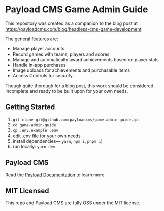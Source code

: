 # Payload CMS Game Admin Guide

This repository was created as a companion to the blog post at https://payloadcms.com/blog/headless-cms-game-development

The general features are:
- Manage player accounts
- Record games with teams, players and scores
- Manage and automatically award achievements based on player stats
- Handle in-app purchases
- Image uploads for achievements and purchasable items
- Access Controls for security

Though quite thorough for a blog post, this work should be considered incomplete and ready to be built upon for your own needs.

## Getting Started

1. `git clone git@github.com:payloadcms/game-admin-guide.git`
2. `cd game-admin-guide`
3. `cp .env.example .env`
4. edit .env file for your own needs
5. install dependencies— `yarn`, `npm i`, `pnpm i`)
6. run locally: `yarn dev`

## Payload CMS

Read the [Payload Documentation](https://payloadcms.com/docs) to learn more.

## MIT Licensed

This repo and Payload CMS are fully OSS under the MIT license.

